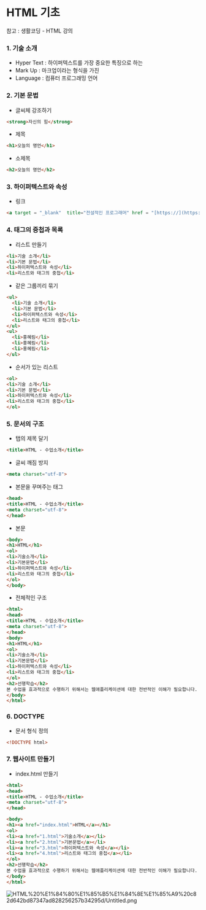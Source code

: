 # HTML 기초

참고 : 생활코딩 - HTML 강의

### 1. 기술 소개

- Hyper Text : 하이퍼텍스트를 가장 중요한 특징으로 하는
- Mark Up : 마크업이라는 형식을 가진
- Language : 컴퓨터 프로그래밍 언어

### 2. 기본 문법

- 글씨체 강조하기

```html
<strong>자신의 힘</strong>
```

- 제목

```html
<h1>오늘의 명언</h1>
```

- 소제목

```html
<h2>오늘의 명언</h2>
```

### 3. 하이퍼텍스트와 속성

- 링크

```html
<a target = "_blank"  title="전설적인 프로그래머" href = "[https://](https://ko.wikipedia.org/wiki/%EB%8F%84%EB%84%90%EB%93%9C_%EC%BB%A4%EB%88%84%EC%8A%A4)">도널드 커누스</a>
```

### 4. 태그의 중첩과 목록

- 리스트 만들기

```html
<li>기술 소개</li>
<li>기본 문법</li>
<li>하이퍼텍스트와 속성</li>
<li>리스트와 태그의 중첩</li>
```

- 같은 그룹끼리 묶기

```html
<ul>
  <li>기술 소개</li>
  <li>기본 문법</li>
  <li>하이퍼텍스트와 속성</li>
  <li>리스트와 태그의 중첩</li>
</ul>
<ul>
  <li>홍혜림</li>
  <li>홍혜림</li>
  <li>홍혜림</li>
</ul>
```

- 순서가 있는 리스트

```html
<ol>
<li>기술 소개</li>
<li>기본 문법</li>
<li>하이퍼텍스트와 속성</li>
<li>리스트와 태그의 중첩</li>
</ol>
```

### 5. 문서의 구조

- 탭의 제목 달기

```html
<title>HTML - 수업소개</title>
```

- 글씨 깨짐 방지

```html
<meta charset="utf-8">
```

- 본문을 꾸며주는 태그

```html
<head>
<title>HTML - 수업소개</title>
<meta charset="utf-8">
</head>
```

- 본문

```html
<body>
<h1>HTML</h1>
<ol>
<li>기술소개</li>
<li>기본문법</li>
<li>하이퍼텍스트와 속성</li>
<li>리스트와 태그의 중첩</li>
</ol>
</body>
```

- 전체적인 구조

```html
<html>
<head>
<title>HTML - 수업소개</title>
<meta charset="utf-8">
</head>
<body>
<h1>HTML</h1>
<ol>
<li>기술소개</li>
<li>기본문법</li>
<li>하이퍼텍스트와 속성</li>
<li>리스트와 태그의 중첩</li>
</ol> 
<h2>선행학습</h2>
본 수업을 효과적으로 수행하기 위해서는 웹애플리케이션에 대한 전반적인 이해가 필요합니다. 이를 위해서 준비된 수업은 아래 링크를 통해서 접근하실 수 있습니다.
</body>
</html>
```

### 6. DOCTYPE

- 문서 형식 정의

```html
<!DOCTYPE html>
```

### 7. 웹사이트 만들기

- index.html 만들기

```html
<html>
<head>
<title>HTML - 수업소개</title>
<meta charset="utf-8">
</head>
```

```html
<body>
<h1><a href="index.html">HTML</a></h1>
<ol>
<li><a href="1.html">기술소개</a></li>
<li><a href="2.html">기본문법</a></li>
<li><a href="3.html">하이퍼텍스트와 속성</a></li>
<li><a href="4.html">리스트와 태그의 중첩</a></li>
</ol>
<h2>선행학습</h2>
본 수업을 효과적으로 수행하기 위해서는 웹애플리케이션에 대한 전반적인 이해가 필요합니다. 이를 위해서 준비된 수업은 아래 링크를 통해서 접근하실 수 있습니다.
</body>
</html>
```

![HTML%20%E1%84%80%E1%85%B5%E1%84%8E%E1%85%A9%20c82d642bd87347ad828256257b34295d/Untitled.png](HTML%20%E1%84%80%E1%85%B5%E1%84%8E%E1%85%A9%20c82d642bd87347ad828256257b34295d/Untitled.png)